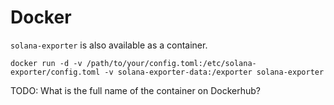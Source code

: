 # Docker

`solana-exporter` is also available as a container.

```shell
docker run -d -v /path/to/your/config.toml:/etc/solana-exporter/config.toml -v solana-exporter-data:/exporter solana-exporter
```
TODO: What is the full name of the container on Dockerhub?